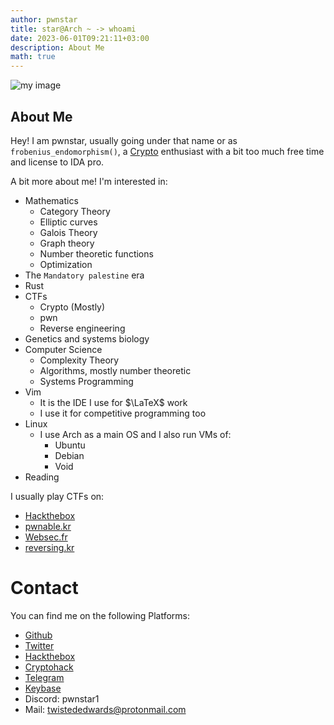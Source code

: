 ```yaml
---
author: pwnstar
title: star@Arch ~ -> whoami
date: 2023-06-01T09:21:11+03:00
description: About Me
math: true
---
```


![my image](/images/cat.png)


## About Me

Hey! I am pwnstar, usually going under that name or as ```frobenius_endomorphism()```, a [Crypto](https://cryptoisnotcryptocurrency.com/) enthusiast with a bit too much free time and license to IDA pro.

A bit more about me!
I'm interested in:
- Mathematics
    - Category Theory
    - Elliptic curves
    - Galois Theory
    - Graph theory
    - Number theoretic functions
    - Optimization
- The ```Mandatory palestine``` era 
- Rust
- CTFs
    - Crypto (Mostly)
    - pwn 
    - Reverse engineering
- Genetics and systems biology
- Computer Science
    - Complexity Theory
    - Algorithms, mostly number theoretic
    - Systems Programming
- Vim
  - It is the IDE I use for $\LaTeX$ work
  - I use it for competitive programming too
- Linux
  - I use Arch as a main OS and I also run VMs of:
      - Ubuntu
      - Debian
      - Void
- Reading



I usually play CTFs on:
  - [Hackthebox](https://app.hackthebox.com)
  - [pwnable.kr](https://pwnable.kr/)
  - [Websec.fr](https://websec.fr/)
  - [reversing.kr](https://reversing.kr/)
    
# Contact

You can find me on the following Platforms:

- [Github](https://github.com/pwnstar11)
- [Twitter](https://twitter.com/pwn0graphy1)
- [Hackthebox](https://app.hackthebox.com/users/1512237)
- [Cryptohack](https://cryptohack.org/user/catmeowcat/)
- [Telegram](https://t.me/sudorm1)
- [Keybase](https://keybase.io/pwnstar)
- Discord: pwnstar1
- Mail: twistededwards@protonmail.com 